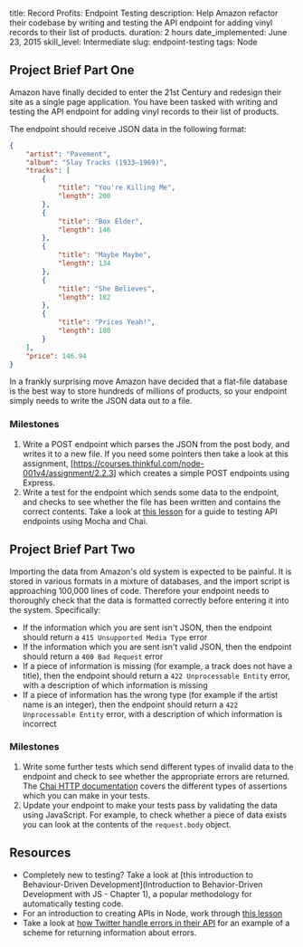
title: Record Profits: Endpoint Testing
description: Help Amazon refactor their codebase by writing and testing the API endpoint for adding vinyl records to their list of products.
duration: 2 hours
date_implemented: June 23, 2015
skill_level: Intermediate
slug: endpoint-testing
tags: Node

## Project Brief Part One

Amazon have finally decided to enter the 21st Century and redesign their site as a single page application.  You have been tasked with writing and testing the API endpoint for adding vinyl records to their list of products.

The endpoint should receive JSON data in the following format:

```json
{
    "artist": "Pavement",
    "album": "Slay Tracks (1933–1969)",
    "tracks": [
        {
            "title": "You're Killing Me",
            "length": 200
        },
        {
            "title": "Box Elder",
            "length": 146
        },
        {
            "title": "Maybe Maybe",
            "length": 134
        },
        {
            "title": "She Believes",
            "length": 182
        },
        {
            "title": "Prices Yeah!",
            "length": 180
        }
    ],
    "price": 146.94
}
```

In a frankly surprising move Amazon have decided that a flat-file database is the best way to store hundreds of millions of products, so your endpoint simply needs to write the JSON data out to a file.

### Milestones

1. Write a POST endpoint which parses the JSON from the post body, and writes it to a new file.  If you need some pointers then take a look at this assignment, [https://courses.thinkful.com/node-001v4/assignment/2.2.3] which creates a simple POST endpoints using Express.
2. Write a test for the endpoint which sends some data to the endpoint, and checks to see whether the file has been written and contains the correct contents.  Take a look at [this lesson](https://courses.thinkful.com/node-001v4/lesson/2.3) for a guide to testing API endpoints using Mocha and Chai.

## Project Brief Part Two

Importing the data from Amazon's old system is expected to be painful.  It is stored in various formats in a mixture of databases, and the import script is approaching 100,000 lines of code.  Therefore your endpoint needs to thoroughly check that the data is formatted correctly before entering it into the system.  Specifically:

* If the information which you are sent isn't JSON, then the endpoint should return a `415 Unsupported Media Type` error
* If the information which you are sent isn't valid JSON, then the endpoint should return a `400 Bad Request` error
* If a piece of information is missing (for example, a track does not have a title), then the endpoint should return a `422 Unprocessable Entity` error, with a description of which information is missing
* If a piece of information has the wrong type (for example if the artist name is an integer), then the endpoint should return a `422 Unprocessable Entity` error, with a description of which information is incorrect

### Milestones

1. Write some further tests which send different types of invalid data to the endpoint and check to see whether the appropriate errors are returned.  The [Chai HTTP documentation](http://chaijs.com/plugins/chai-http) covers the different types of assertions which you can make in your tests.
2. Update your endpoint to make your tests pass by validating the data using JavaScript.  For example, to check whether a piece of data exists you can look at the contents of the `request.body` object.

## Resources

* Completely new to testing?  Take a look at [this introduction to Behaviour-Driven Development](Introduction to Behavior-Driven Development with JS - Chapter 1), a popular methodology for automatically testing code.
* For an introduction to creating APIs in Node, work through [this lesson](https://courses.thinkful.com/node-001v4/lesson/2.2)
* Take a look at [how Twitter handle errors in their API](https://dev.twitter.com/overview/api/response-codes) for an example of a scheme for returning information about errors.

